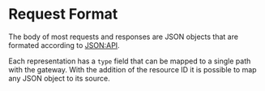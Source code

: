 # Request Format

The body of most requests and responses are JSON objects that are formated according to [JSON:API](https://jsonapi.org/examples/). 

Each representation has a `type` field that can be mapped to a single path with the gateway. With the addition of the resource ID it is possible to map any JSON object to its source. 
